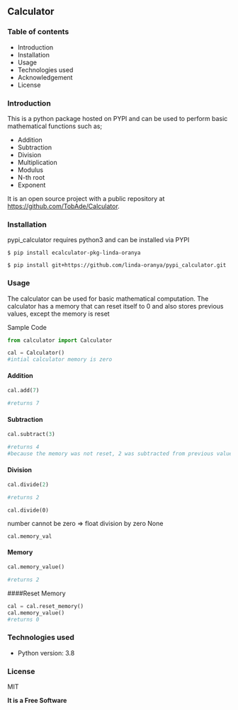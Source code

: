 ## Calculator 

### Table of contents
* Introduction
* Installation
* Usage
* Technologies used
* Acknowledgement
* License

### Introduction
This is a python package hosted on PYPI and can be used to perform basic mathematical functions such as;
* Addition
* Subtraction
* Division
* Multiplication
* Modulus
* N-th root
* Exponent

It is an open source project with a public repository at https://github.com/TobAde/Calculator.



### Installation

pypi_calculator requires python3 and can be installed via PYPI
``` shell
$ pip install ecalculator-pkg-linda-oranya
```

``` shell
$ pip install git+https://github.com/linda-oranya/pypi_calculator.git
```

### Usage
The calculator can be used for basic mathematical computation. The calculator has a memory that can reset itself to 0 and also stores previous values, except the memory is reset


Sample Code
```python
from calculator import Calculator

cal = Calculator()
#intial calculator memory is zero
```

#### Addition
```python
cal.add(7)

#returns 7
```

#### Subtraction
```python
cal.subtract(3)

#returns 4
#because the memory was not reset, 2 was subtracted from previous value 10
```

#### Division
```python
cal.divide(2)

#returns 2
```

``cal.divide(0)``

number cannot be zero => float division by zero
None

``cal.memory_val``

#### Memory
```python
cal.memory_value()

#returns 2
```

####Reset Memory
```python
cal = cal.reset_memory()
cal.memory_value()
#returns 0
```

### Technologies used
* Python version: 3.8

### License

MIT

**It is a Free Software** 
